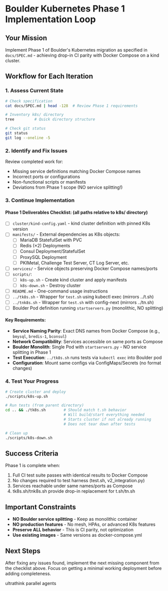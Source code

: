 # Boulder Kubernetes Phase 1 Implementation Loop

## Your Mission
Implement Phase 1 of Boulder's Kubernetes migration as specified in `docs/SPEC.md` - achieving drop-in CI parity with Docker Compose on a kind cluster.

## Workflow for Each Iteration

### 1. Assess Current State
```bash
# Check specification
cat docs/SPEC.md | head -128  # Review Phase 1 requirements

# Inventory k8s/ directory
tree         # Quick directory structure

# Check git status
git status
git log --oneline -5
```

### 2. Identify and Fix Issues
Review completed work for:
- Missing service definitions matching Docker Compose names
- Incorrect ports or configurations
- Non-functional scripts or manifests
- Deviations from Phase 1 scope (NO service splitting!)

### 3. Continue Implementation

#### Phase 1 Deliverables Checklist: (all paths relative to k8s/ directory)
- [ ] `cluster/kind-config.yaml` - kind cluster definition with pinned K8s version
- [ ] `manifests/` - External dependencies as K8s objects:
  - [ ] MariaDB StatefulSet with PVC
  - [ ] Redis (×2) Deployments
  - [ ] Consul Deployment/StatefulSet
  - [ ] ProxySQL Deployment
  - [ ] PKIMetal, Challenge Test Server, CT Log Server, etc.
- [ ] `services/` - Service objects preserving Docker Compose names/ports
- [ ] `scripts/`:
  - [ ] `k8s-up.sh` - Create kind cluster and apply manifests
  - [ ] `k8s-down.sh` - Destroy cluster
- [ ] `README.md` - One-command usage instructions
- [ ] `../tk8s.sh` - Wrapper for `test.sh` using kubectl exec (mirrors ../t.sh)
- [ ] `../tnk8s.sh` - Wrapper for `test.sh` with config-next (mirrors ../tn.sh)
- [ ] Boulder Pod definition running `startservers.py` (monolithic, NO splitting)

#### Key Requirements:
- **Service Naming Parity**: Exact DNS names from Docker Compose (e.g., `bmysql`, `bredis-1`, `bconsul`)
- **Network Compatibility**: Services accessible on same ports as Compose
- **Boulder Monolith**: Single Pod with `startservers.py` - NO service splitting in Phase 1
- **Test Execution**: `../tk8s.sh` runs tests via `kubectl exec` into Boulder pod
- **Configuration**: Mount same configs via ConfigMaps/Secrets (no format changes)

### 4. Test Your Progress
```bash
# Create cluster and deploy
./scripts/k8s-up.sh

# Run tests (from parent directory)
cd .. && ./tk8s.sh        # Should match t.sh behavior
                          # Will build/start everything needed
                          # Starts cluster if not already running
                          # Does not tear down after tests

# Clean up
./scripts/k8s-down.sh
```

## Success Criteria
Phase 1 is complete when:
1. Full CI test suite passes with identical results to Docker Compose
2. No changes required to test harness (test.sh, v2_integration.py)
3. Services reachable under same names/ports as Compose
4. tk8s.sh/tnk8s.sh provide drop-in replacement for t.sh/tn.sh

## Important Constraints
- **NO Boulder service splitting** - Keep as monolithic container
- **NO production features** - No mesh, HPAs, or advanced K8s features
- **Preserve ALL behavior** - This is CI parity, not optimization
- **Use existing images** - Same versions as docker-compose.yml

## Next Steps
After fixing any issues found, implement the next missing component from the checklist above. Focus on getting a minimal working deployment before adding completeness.

ultrathink parallel agents
